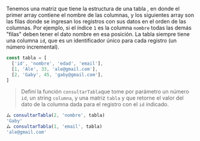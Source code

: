 Tenemos una matriz que tiene la estructura de una tabla , en donde el primer array contiene el nombre de las columnas, y los siguientes array son las filas donde se ingresan los registros con sus datos en el orden de las columnas.
Por ejemplo, si el índice `1` es la columna `nombre` todas las demás "filas" deben tener el dato nombre en esa posición. La tabla siempre tiene una columna `id`, que es un identificador único para cada registro (un número incremental).


```javascript
const tabla = [
  ['id', 'nombre', 'edad', 'email'],
  [1, 'Ale', 33, 'ale@gmail.com'],
  [2, 'Gaby', 45, 'gaby@gmail.com'],
]
```
>  Definí la función `consultarTabla`que tome por parámetro un número `id`, un string `columna`, y una matriz `tabla` y que retorne el valor del dato de la columna dada para el registro con el `id` indicado.
>
```javascript
ム consultarTabla(2, 'nombre', tabla)
'Gaby'
ム consultarTabla(1, 'email', tabla)
'ale@gmail.com'
```
